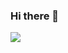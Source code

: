 ### Hi there 👋

<a href="https://wakatime.com"><img src="https://wakatime.com/share/@48b322c4-5a32-4f99-98d4-4dc44cef5373/432ed40b-06e5-4315-b5cd-a2704a6b401c.png" /></a>

<!--
**MubarakSULAYMAN/MubarakSULAYMAN** is a ✨ _special_ ✨ repository because its `README.md` (this file) appears on your GitHub profile.

Here are some ideas to get you started:

- 🔭 I’m currently working on ...
- 🌱 I’m currently learning ...
- 👯 I’m looking to collaborate on ...
- 🤔 I’m looking for help with ...
- 💬 Ask me about ...
- 📫 How to reach me: ...
- 😄 Pronouns: ...
- ⚡ Fun fact: ...
-->
